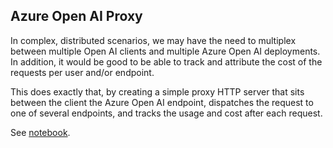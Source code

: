 ## Azure Open AI Proxy

In complex, distributed scenarios, we may have the need to multiplex between multiple Open AI clients and multiple Azure Open AI deployments. In addition, it would be good to be able to track and attribute the cost of the requests per user and/or endpoint.

This does exactly that, by creating a simple proxy HTTP server that sits between the client the Azure Open AI endpoint, dispatches the request to one of several endpoints, and tracks the usage and cost after each request.

See [notebook](aoai-proxy.ipynb).
